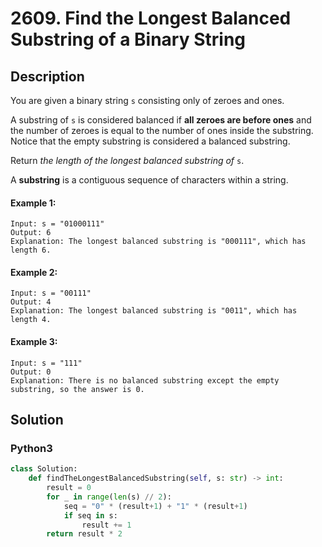 # 2609. Find the Longest Balanced Substring of a Binary String

## Description
You are given a binary string `s` consisting only of zeroes and ones.

A substring of `s` is considered balanced if **all zeroes are before ones** and the number of zeroes is equal to the number of ones inside the substring. Notice that the empty substring is considered a balanced substring.

Return *the length of the longest balanced substring of* `s`.

A **substring** is a contiguous sequence of characters within a string.

#### Example 1:
```
Input: s = "01000111"
Output: 6
Explanation: The longest balanced substring is "000111", which has length 6.
```

#### Example 2:
```
Input: s = "00111"
Output: 4
Explanation: The longest balanced substring is "0011", which has length 4. 
```

#### Example 3:
```
Input: s = "111"
Output: 0
Explanation: There is no balanced substring except the empty substring, so the answer is 0.
```


## Solution

### Python3
```python
class Solution:
    def findTheLongestBalancedSubstring(self, s: str) -> int:
        result = 0
        for _ in range(len(s) // 2):
            seq = "0" * (result+1) + "1" * (result+1)
            if seq in s:
                result += 1
        return result * 2
```